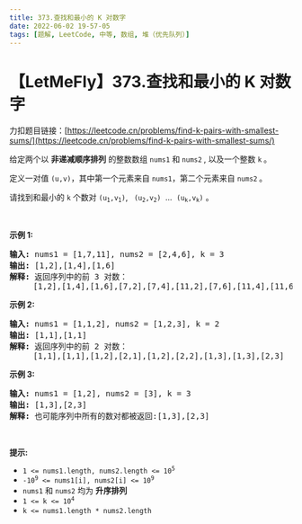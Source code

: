 ```yaml
---
title: 373.查找和最小的 K 对数字
date: 2022-06-02 19-57-05
tags: [题解, LeetCode, 中等, 数组, 堆（优先队列）]
---
```


# 【LetMeFly】373.查找和最小的 K 对数字

力扣题目链接：[https://leetcode.cn/problems/find-k-pairs-with-smallest-sums/](https://leetcode.cn/problems/find-k-pairs-with-smallest-sums/)

<p>给定两个以 <strong>非递减顺序排列</strong> 的整数数组 <code>nums1</code> 和<strong> </strong><code>nums2</code><strong>&nbsp;</strong>,&nbsp;以及一个整数 <code>k</code><strong>&nbsp;</strong>。</p>

<p>定义一对值&nbsp;<code>(u,v)</code>，其中第一个元素来自&nbsp;<code>nums1</code>，第二个元素来自 <code>nums2</code><strong>&nbsp;</strong>。</p>

<p>请找到和最小的 <code>k</code>&nbsp;个数对&nbsp;<code>(u<sub>1</sub>,v<sub>1</sub>)</code>, <code>&nbsp;(u<sub>2</sub>,v<sub>2</sub>)</code> &nbsp;... &nbsp;<code>(u<sub>k</sub>,v<sub>k</sub>)</code>&nbsp;。</p>

<p>&nbsp;</p>

<p><strong class="example">示例 1:</strong></p>

<pre>
<strong>输入:</strong> nums1 = [1,7,11], nums2 = [2,4,6], k = 3
<strong>输出:</strong> [1,2],[1,4],[1,6]
<strong>解释: </strong>返回序列中的前 3 对数：
     [1,2],[1,4],[1,6],[7,2],[7,4],[11,2],[7,6],[11,4],[11,6]
</pre>

<p><strong class="example">示例 2:</strong></p>

<pre>
<strong>输入: </strong>nums1 = [1,1,2], nums2 = [1,2,3], k = 2
<strong>输出: </strong>[1,1],[1,1]
<strong>解释: </strong>返回序列中的前 2 对数：
&nbsp;    [1,1],[1,1],[1,2],[2,1],[1,2],[2,2],[1,3],[1,3],[2,3]
</pre>

<p><strong class="example">示例 3:</strong></p>

<pre>
<strong>输入: </strong>nums1 = [1,2], nums2 = [3], k = 3 
<strong>输出:</strong> [1,3],[2,3]
<strong>解释: </strong>也可能序列中所有的数对都被返回:[1,3],[2,3]
</pre>

<p>&nbsp;</p>

<p><strong>提示:</strong></p>

<ul>
	<li><code>1 &lt;= nums1.length, nums2.length &lt;= 10<sup>5</sup></code></li>
	<li><code>-10<sup>9</sup> &lt;= nums1[i], nums2[i] &lt;= 10<sup>9</sup></code></li>
	<li><code>nums1</code> 和 <code>nums2</code> 均为 <strong>升序排列</strong></li>
	<li><meta charset="UTF-8" /><code>1 &lt;= k &lt;= 10<sup>4</sup></code></li>
	<li><code>k &lt;=&nbsp;nums1.length *&nbsp;nums2.length</code></li>
</ul>


    